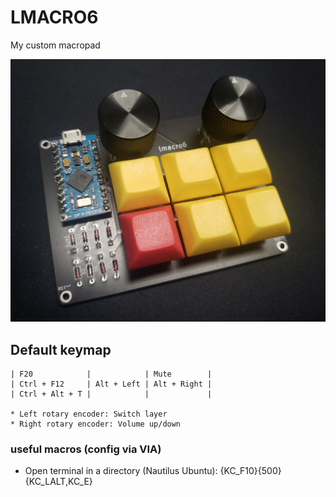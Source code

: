 # LMACRO6

My custom macropad

![image](./lmacro6.jpg)

## Default keymap

```plaintext
| F20            |            | Mute        |
| Ctrl + F12     | Alt + Left | Alt + Right |
| Ctrl + Alt + T |            |             |

* Left rotary encoder: Switch layer
* Right rotary encoder: Volume up/down

```

### useful macros (config via VIA)

* Open terminal in a directory (Nautilus Ubuntu): {KC_F10}{500}{KC_LALT,KC_E}
